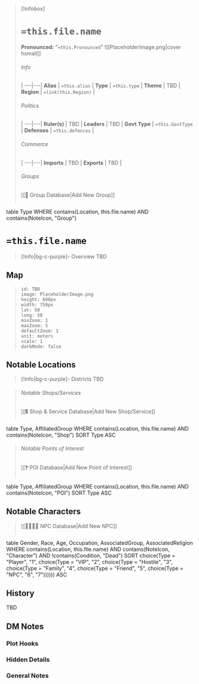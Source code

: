 
> [!infobox]
> # `=this.file.name`
> **Pronounced:**  "`=this.Pronounced`"
> ![[PlaceholderImage.png|cover hsmall]]
> ###### Info
>  |
> ---|---|
> **Alias** | `=this.alias` |
> **Type** | `=this.type` |
> **Theme** | TBD |
> **Region** | `=link(this.Region)` |
> ###### Politics
>  |
> ---|---|
> **Ruler(s)** | TBD |
> **Leaders** | TBD |
> **Govt Type** | `=this.GovtType` |
> **Defenses** | `=this.defences` |
> ###### Commerce
>  |
> ---|---|
> **Imports** | TBD |
> **Exports** | TBD |
> ###### Groups
> [[🔰 Group Database|Add New Group]]
> ```dataview
table Type
WHERE contains(Location, this.file.name) AND contains(NoteIcon, "Group")

# **`=this.file.name`**
> [!info|bg-c-purple]- Overview
TBD

## Map
> ```leaflet
> id: TBD
> image: PlaceholderImage.png
> height: 600px
> width: 750px
> lat: 50
> long: 50
> minZoom: 1
> maxZoom: 5
> defaultZoom: 1
> unit: meters
> scale: 1
> darkMode: false
> ```

## Notable Locations

> [!info|bg-c-purple]- Districts
TBD

> ###### Notable Shops/Services
> [[💲 Shop & Service Database|Add New Shop/Service]]
> ```dataview
table Type, AffiliatedGroup
WHERE contains(Location, this.file.name) AND contains(NoteIcon, "Shop")
SORT Type ASC

> ###### Notable Points of Interest
> [[❓ POI Database|Add New Point of Interest]]
> ```dataview
table Type, AffiliatedGroup
WHERE contains(Location, this.file.name) AND contains(NoteIcon, "POI")
SORT Type ASC

## Notable Characters

> [[👨‍👩‍👧‍👦 NPC Database|Add New NPC]]
> ```dataview
table Gender, Race, Age, Occupation, AssociatedGroup, AssociatedReligion
WHERE contains(Location, this.file.name) AND contains(NoteIcon, "Character") AND !contains(Condition, "Dead")
SORT choice(Type = "Player", "1", choice(Type = "VIP", "2", choice(Type = "Hostile", "3", choice(Type = "Family", "4", choice(Type = "Friend", "5", choice(Type = "NPC", "6", "7")))))) ASC

## History
TBD

## DM Notes
### Plot Hooks


### Hidden Details


### General Notes
